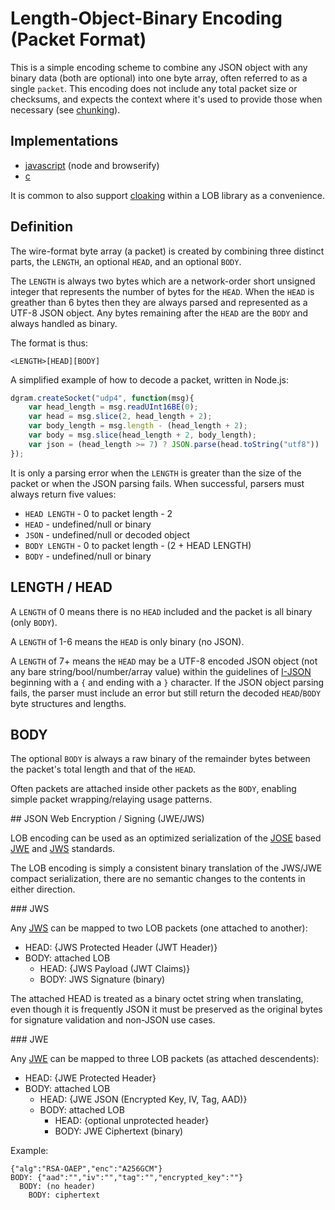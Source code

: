 # Length-Object-Binary Encoding (Packet Format)

This is a simple encoding scheme to combine any JSON object with any binary data (both are optional) into one byte array, often referred to as a single `packet`.  This encoding does not include any total packet size or checksums, and expects the context where it's used to provide those when necessary (see [chunking](chunking.md)).

## Implementations

* [javascript](https://github.com/quartzjer/lob-enc) (node and browserify)
* [c](https://github.com/telehash/telehash-c/blob/master/src/lib/lob.h)

It is common to also support [cloaking](e3x/cloaking.md) within a LOB library as a convenience.

## Definition

The wire-format byte array (a packet) is created by combining three distinct parts, the `LENGTH`, an optional `HEAD`, and an optional `BODY`.

The `LENGTH` is always two bytes which are a network-order short unsigned integer that represents the number of bytes for the `HEAD`.  When the `HEAD` is greather than 6 bytes then they are always parsed and represented as a UTF-8 JSON object.  Any bytes remaining after the `HEAD` are the `BODY` and always handled as binary.

The format is thus:

    <LENGTH>[HEAD][BODY]

A simplified example of how to decode a packet, written in Node.js:

```js
dgram.createSocket("udp4", function(msg){
    var head_length = msg.readUInt16BE(0);
    var head = msg.slice(2, head_length + 2);
    var body_length = msg.length - (head_length + 2);
    var body = msg.slice(head_length + 2, body_length);
    var json = (head_length >= 7) ? JSON.parse(head.toString("utf8")) : undefined;
});
```

It is only a parsing error when the `LENGTH` is greater than the size of the packet or when the JSON parsing fails.  When successful, parsers must always return five values:

* `HEAD LENGTH` - 0 to packet length - 2
* `HEAD` - undefined/null or binary
* `JSON` - undefined/null or decoded object
* `BODY LENGTH` - 0 to packet length - (2 + HEAD LENGTH)
* `BODY` - undefined/null or binary


## LENGTH / HEAD

A `LENGTH` of 0 means there is no `HEAD` included and the packet is all binary (only `BODY`).

A `LENGTH` of 1-6 means the `HEAD` is only binary (no JSON).

A `LENGTH` of 7+ means the `HEAD` may be a UTF-8 encoded JSON object (not any bare string/bool/number/array value) within the guidelines of [I-JSON](https://datatracker.ietf.org/doc/draft-ietf-json-i-json/?include_text=1) beginning with a `{` and ending with a `}` character.  If the JSON object parsing fails, the parser must include an error but still return the decoded `HEAD`/`BODY` byte structures and lengths.

## BODY

The optional `BODY` is always a raw binary of the remainder bytes between the packet's total length and that of the `HEAD`. 

Often packets are attached inside other packets as the `BODY`, enabling simple packet wrapping/relaying usage patterns.

<a name="jose" />
## JSON Web Encryption / Signing (JWE/JWS)

LOB encoding can be used as an optimized serialization of the [JOSE](https://datatracker.ietf.org/wg/jose/charter/) based [JWE](https://tools.ietf.org/html/draft-ietf-jose-json-web-encryption-40)  and [JWS](https://tools.ietf.org/html/draft-ietf-jose-json-web-signature-41) standards.

The LOB encoding is simply a consistent binary translation of the JWS/JWE compact serialization, there are no semantic changes to the contents in either direction.

<a name="jws" />
### JWS

Any [JWS](https://tools.ietf.org/html/draft-ietf-jose-json-web-signature-41) can be mapped to two LOB packets (one attached to another):

* HEAD: {JWS Protected Header (JWT Header)}
* BODY: attached LOB
  * HEAD: {JWS Payload (JWT Claims)}
  * BODY: JWS Signature (binary)

The attached HEAD is treated as a binary octet string when translating, even though it is frequently JSON it must be preserved as the original bytes for signature validation and non-JSON use cases.

<a name="jwe" />
### JWE

Any [JWE](https://tools.ietf.org/html/draft-ietf-jose-json-web-encryption-40) can be mapped to three LOB packets (as attached descendents):

* HEAD: {JWE Protected Header}
* BODY: attached LOB
  * HEAD: {JWE JSON (Encrypted Key, IV, Tag, AAD)}
  * BODY: attached LOB
    * HEAD: {optional unprotected header}
    * BODY: JWE Ciphertext (binary)

Example:

```
{"alg":"RSA-OAEP","enc":"A256GCM"}
BODY: {"aad":"","iv":"","tag":"","encrypted_key":""}
  BODY: (no header)
    BODY: ciphertext
```


